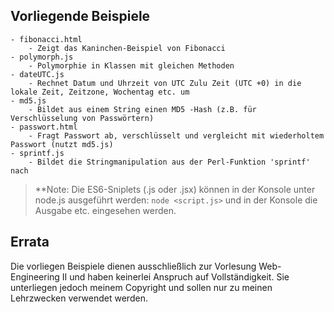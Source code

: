 ## Vorliegende Beispiele

```
- fibonacci.html
	- Zeigt das Kaninchen-Beispiel von Fibonacci
- polymorph.js
	- Polymorphie in Klassen mit gleichen Methoden
- dateUTC.js
	- Rechnet Datum und Uhrzeit von UTC Zulu Zeit (UTC +0) in die lokale Zeit, Zeitzone, Wochentag etc. um 
- md5.js
	- Bildet aus einem String einen MD5 -Hash (z.B. für Verschlüsselung von Passwörtern)
- passwort.html
	- Fragt Passwort ab, verschlüsselt und vergleicht mit wiederholtem Passwort (nutzt md5.js)
- sprintf.js
	- Bildet die Stringmanipulation aus der Perl-Funktion 'sprintf' nach  
```

>**Note: Die ES6-Sniplets (.js oder .jsx) können in der Konsole unter node.js ausgeführt werden: `node <script.js>` und in der Konsole die Ausgabe etc. eingesehen werden.

## Errata

Die vorliegen Beispiele dienen ausschließlich zur Vorlesung Web-Engineering II und haben keinerlei Anspruch auf Vollständigkeit. Sie unterliegen jedoch meinem Copyright und sollen nur zu meinen Lehrzwecken verwendet werden.  
